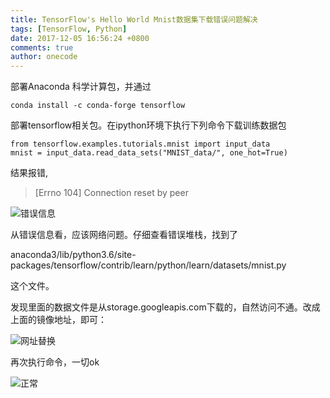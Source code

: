 ```yaml
---
title: TensorFlow's Hello World Mnist数据集下载错误问题解决 
tags: [TensorFlow, Python]
date: 2017-12-05 16:56:24 +0800
comments: true
author: onecode
---
```

部署Anaconda 科学计算包，并通过

```shell
conda install -c conda-forge tensorflow
```

部署tensorflow相关包。在ipython环境下执行下列命令下载训练数据包

```shell
from tensorflow.examples.tutorials.mnist import input_data
mnist = input_data.read_data_sets("MNIST_data/", one_hot=True)
```

结果报错, 

> [Errno 104] Connection reset by peer

![错误信息][1]


  <!--break-->
  
  从错误信息看，应该网络问题。仔细查看错误堆栈，找到了
 
 anaconda3/lib/python3.6/site-packages/tensorflow/contrib/learn/python/learn/datasets/mnist.py
 
 这个文件。
 
 发现里面的数据文件是从storage.googleapis.com下载的，自然访问不通。改成上面的镜像地址，即可：
 
 ![网址替换][2]

再次执行命令，一切ok

![正常][3]


  [1]: /images/posts/tensorflow-mnist/error.jpg
  [2]: /images/posts/tensorflow-mnist/url.jpg
  [3]: /images/posts/tensorflow-mnist/success.jpg